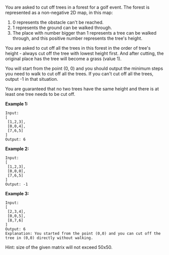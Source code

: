 You are asked to cut off trees in a forest for a golf event. The forest is represented as a non-negative 2D map, in this map:

1. 0 represents the obstacle can't be reached.
2. 1 represents the ground can be walked through.
3. The place with number bigger than 1 represents a tree can be walked through, and this positive number represents the tree's height.

You are asked to cut off all the trees in this forest in the order of tree's height - always cut off the tree with lowest height first. And after cutting, the original place has the tree will become a grass (value 1).

You will start from the point (0, 0) and you should output the minimum steps you need to walk to cut off all the trees. If you can't cut off all the trees, output -1 in that situation.

You are guaranteed that no two trees have the same height and there is at least one tree needs to be cut off.

**Example 1:**
```
Input: 
[
 [1,2,3],
 [0,0,4],
 [7,6,5]
]
Output: 6
```
**Example 2:**
```
Input: 
[
 [1,2,3],
 [0,0,0],
 [7,6,5]
]
Output: -1
```
**Example 3:**
```
Input: 
[
 [2,3,4],
 [0,0,5],
 [8,7,6]
]
Output: 6
Explanation: You started from the point (0,0) and you can cut off the tree in (0,0) directly without walking.
```
Hint: size of the given matrix will not exceed 50x50.


